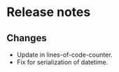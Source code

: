 # Release notes

## Changes

- Update in lines-of-code-counter.
- Fix for serialization of datetime.
